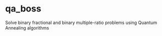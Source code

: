 # qa_boss

Solve binary fractional and binary multiple-ratio problems using Quantum Annealing algorithms
